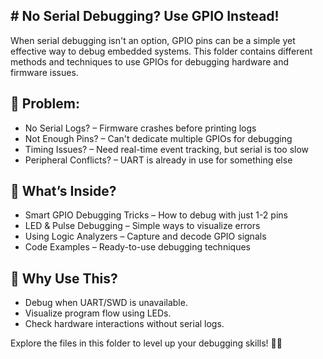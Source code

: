 ## # No Serial Debugging? Use GPIO Instead!
When serial debugging isn't an option, GPIO pins can be a simple yet effective way to debug embedded systems. This folder contains different methods and techniques to use GPIOs for debugging hardware and firmware issues.

## 🤔 Problem:
- No Serial Logs? – Firmware crashes before printing logs
- Not Enough Pins? – Can't dedicate multiple GPIOs for debugging
- Timing Issues? – Need real-time event tracking, but serial is too slow
- Peripheral Conflicts? – UART is already in use for something else

## 📂 What’s Inside?
- Smart GPIO Debugging Tricks – How to debug with just 1-2 pins
- LED & Pulse Debugging – Simple ways to visualize errors
- Using Logic Analyzers – Capture and decode GPIO signals
- Code Examples – Ready-to-use debugging techniques

## 🎯 Why Use This?
- Debug when UART/SWD is unavailable.  
- Visualize program flow using LEDs.  
- Check hardware interactions without serial logs.
  
Explore the files in this folder to level up your debugging skills! 🔧✨
